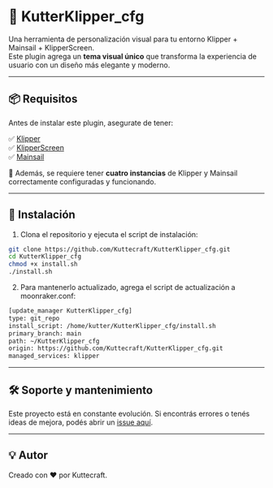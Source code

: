 # 🎨 KutterKlipper_cfg

Una herramienta de personalización visual para tu entorno Klipper + Mainsail + KlipperScreen.  
Este plugin agrega un **tema visual único** que transforma la experiencia de usuario con un diseño más elegante y moderno.

---

## 📦 Requisitos

Antes de instalar este plugin, asegurate de tener:

✅ [Klipper](https://www.klipper3d.org/)  
✅ [KlipperScreen](https://github.com/jordanruthe/KlipperScreen)  
✅ [Mainsail](https://docs.mainsail.xyz/)

🔄 Además, se requiere tener **cuatro instancias** de Klipper y Mainsail correctamente configuradas y funcionando.

---

## 🚀 Instalación

1. Clona el repositorio y ejecuta el script de instalación:
```bash
git clone https://github.com/Kuttecraft/KutterKlipper_cfg.git
cd KutterKlipper_cfg
chmod +x install.sh
./install.sh
```

2. Para mantenerlo actualizado, agrega el script de actualización a moonraker.conf:
```bash
[update_manager KutterKlipper_cfg]
type: git_repo
install_script: /home/kutter/KutterKlipper_cfg/install.sh
primary_branch: main
path: ~/KutterKlipper_cfg
origin: https://github.com/Kuttecraft/KutterKlipper_cfg.git
managed_services: klipper
```

---

## 🛠️ Soporte y mantenimiento
Este proyecto está en constante evolución. Si encontrás errores o tenés ideas de mejora, podés abrir un [issue aquí](https://github.com/Kuttecraft/KutterKlipper_cfg/issues).

---

## 💡 Autor
Creado con ❤️ por Kuttecraft.